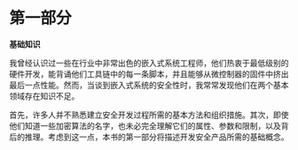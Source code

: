 # **第一部分**

**基础知识**

我曾经认识过一些在行业中非常出色的嵌入式系统工程师，他们热衷于最低级别的硬件开发，能背诵他们工具链中的每一条脚本，并且能够从微控制器的固件中挤出最后一点性能。然而，当谈到嵌入式系统的安全性时，我常常发现他们在两个基本领域存在知识不足。

首先，许多人并不熟悉建立安全开发过程所需的基本方法和组织措施。其次，即使他们知道一些加密算法的名字，也未必完全理解它们的属性、参数和限制，以及背后的推理。考虑到这一点，本书的第一部分将描述开发安全产品所需的基础概念。
